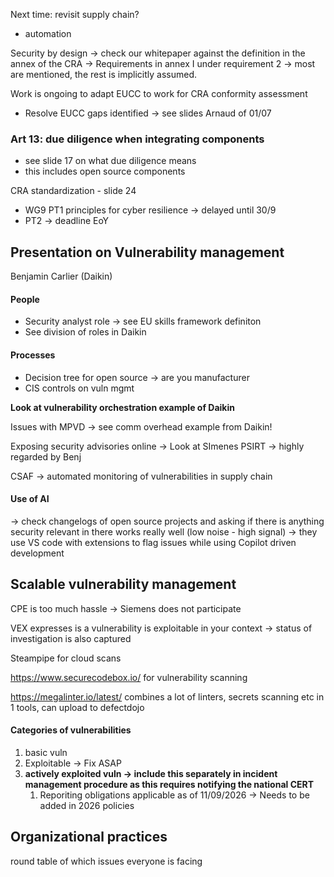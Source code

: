 Next time: revisit supply chain?
-  automation 

Security by design
-> check our whitepaper against the definition in the annex of the CRA
-> Requirements in annex I under requirement 2 -> most are mentioned, the rest is implicitly assumed.

Work is ongoing to adapt EUCC to work for CRA conformity assessment
- Resolve EUCC gaps identified -> see slides Arnaud of 01/07

### Art 13: due diligence when integrating components
- see slide 17 on what due diligence means
- this includes open source components

CRA standardization - slide 24
- WG9 PT1 principles for cyber resilience -> delayed until 30/9
- PT2 -> deadline EoY


## Presentation on Vulnerability management
Benjamin Carlier (Daikin)

#### People

- Security analyst role -> see EU skills framework definiton
- See division of roles in Daikin

#### Processes
- Decision tree for open source -> are you manufacturer
- CIS controls on vuln mgmt

**Look at vulnerability orchestration example of Daikin**

Issues with MPVD -> see comm overhead example from Daikin!

Exposing security advisories online -> Look at SImenes PSIRT -> highly regarded by Benj

CSAF -> automated monitoring of vulnerabilities in supply chain

#### Use of AI
-> check changelogs of open source projects and asking if there is anything security relevant in there works really well (low noise - high signal)
-> they use VS code with extensions to flag issues while using Copilot driven development

## Scalable vulnerability management
CPE is too much hassle -> Siemens does not participate

VEX expresses is a vulnerability is exploitable in your context -> status of investigation is also captured

Steampipe for cloud scans

https://www.securecodebox.io/ for vulnerability scanning

https://megalinter.io/latest/ combines a lot of linters, secrets scanning etc in 1 tools, can upload to defectdojo


#### Categories of vulnerabilities
1. basic vuln
2. Exploitable -> Fix ASAP
3. **actively exploited vuln -> include this separately in incident management procedure as this requires notifying the national CERT** 
	1. Reporiting obligations applicable as of 11/09/2026 -> Needs to be added in 2026 policies

## Organizational practices
round table of which issues everyone is facing





